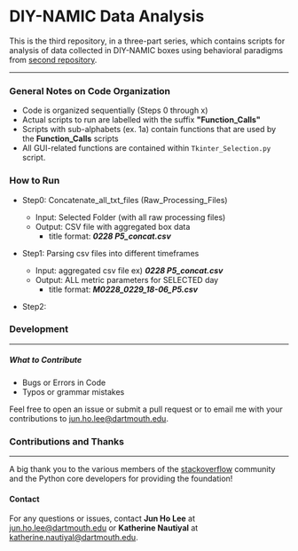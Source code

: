 
# DIY-NAMIC Data Analysis


This is the third repository, in a three-part series, which contains scripts for analysis of data collected in DIY-NAMIC boxes using behavioral paradigms from [second repository](https://github.com/jhl0204/DNAMIC-Arduino-Software-Programs).  

___
### General Notes on Code Organization

- Code is organized sequentially (Steps 0 through x)
- Actual scripts to run are labelled with the suffix **"Function_Calls"**
- Scripts with sub-alphabets (ex. 1a) contain functions that are used by the **Function_Calls** scripts
- All GUI-related functions are contained within `Tkinter_Selection.py` script.

### How to Run

- Step0: Concatenate_all_txt_files (Raw_Processing_Files)
    - Input: Selected Folder (with all raw processing files)
    - Output: CSV file with aggregated box data
        - title format: ***0228 P5_concat.csv***

- Step1: Parsing csv files into different timeframes
    - Input: aggregated csv file ex) ***0228 P5_concat.csv***
    - Output: ALL metric parameters for SELECTED day
        - title format: ***M0228_0229_18-06_P5.csv***

- Step2: 



### Development
_____

##### What to Contribute

- Bugs or Errors in Code
- Typos or grammar mistakes


Feel free to open an issue or submit a pull request or to email me with your contributions to jun.ho.lee@dartmouth.edu.


### Contributions and Thanks
_____

A big thank you to the various members of the [stackoverflow](https://stackoverflow.com/) community and the Python core developers for providing the foundation!

#### Contact

For any questions or issues, contact **Jun Ho Lee** at jun.ho.lee@dartmouth.edu or **Katherine Nautiyal** at katherine.nautiyal@dartmouth.edu.
